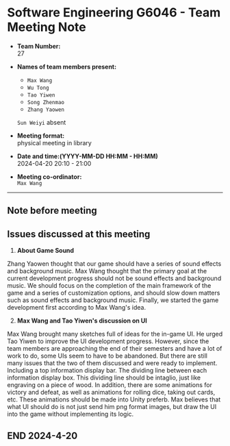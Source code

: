 ﻿# Software Engineering G6046 - Team Meeting Note

* **Team Number:**  
    27

* **Names of team members present:** 
    * `Max Wang`
    * `Wu Tong`
    * `Tao Yiwen`
    * `Song Zhenmao`
    * `Zhang Yaowen`

    `Sun Weiyi` absent

* **Meeting format:**   
    physical meeting in library

* **Date and time:(YYYY-MM-DD HH:MM - HH:MM)**  
    2024-04-20 20:10 - 21:00

* **Meeting co-ordinator:**  
    `Max Wang`

---

## Note before meeting


## Issues discussed at this meeting

1. **About Game Sound**

Zhang Yaowen thought that our game should have a series of sound effects and background music. Max Wang thought that the primary goal at the current development progress should not be sound effects and background music. We should focus on the completion of the main framework of the game and a series of customization options, and should slow down matters such as sound effects and background music. Finally, we started the game development first according to Max Wang's idea.

2. **Max Wang and Tao Yiwen's discussion on UI**

Max Wang brought many sketches full of ideas for the in-game UI. He urged Tao Yiwen to improve the UI development progress. However, since the team members are approaching the end of their semesters and have a lot of work to do, some UIs seem to have to be abandoned. But there are still many issues that the two of them discussed and were ready to implement. Including a top information display bar. The dividing line between each information display box. This dividing line should be intaglio, just like engraving on a piece of wood. In addition, there are some animations for victory and defeat, as well as animations for rolling dice, taking out cards, etc. These animations should be made into Unity preferb. Max believes that what UI should do is not just send him png format images, but draw the UI into the game without implementing its logic.

**END 2024-4-20**
---
